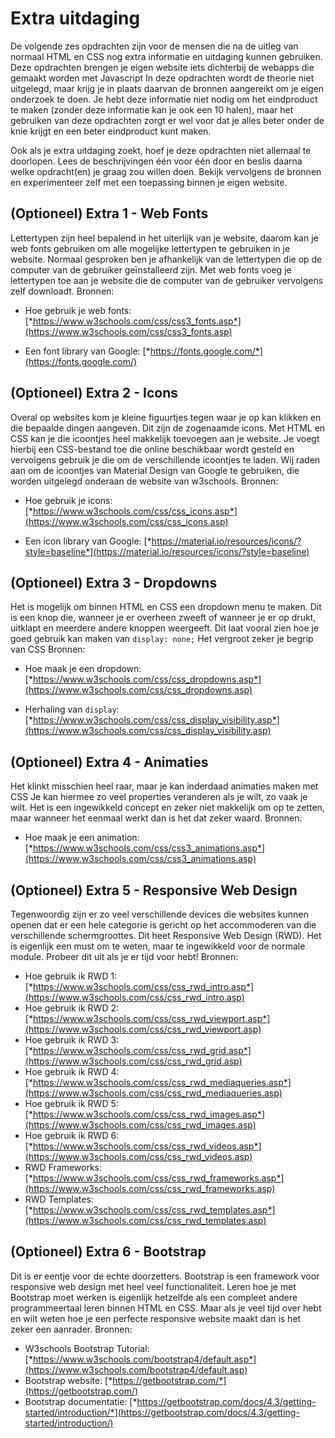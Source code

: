 # Extra uitdaging

De volgende zes opdrachten zijn voor de mensen die na de uitleg van normaal HTML en CSS nog extra informatie en uitdaging kunnen gebruiken. Deze opdrachten brengen je eigen website iets dichterbij de webapps die gemaakt worden met Javascript In deze opdrachten wordt de theorie niet uitgelegd, maar krijg je in plaats daarvan de bronnen aangereikt om je eigen onderzoek te doen. Je hebt deze informatie niet nodig om het eindproduct te maken (zonder deze informatie kan je ook een 10 halen), maar het gebruiken van deze opdrachten zorgt er wel voor dat je alles beter onder de knie krijgt en een beter eindproduct kunt maken.

Ook als je extra uitdaging zoekt, hoef je deze opdrachten niet allemaal te doorlopen. Lees de beschrijvingen één voor één door en beslis daarna welke opdracht(en) je graag zou willen doen. Bekijk vervolgens de bronnen en experimenteer zelf met een toepassing binnen je eigen website.

## (Optioneel) Extra 1 - Web Fonts

Lettertypen zijn heel bepalend in het uiterlijk van je website, daarom kan je web fonts gebruiken om alle mogelijke lettertypen te gebruiken in je website. Normaal gesproken ben je afhankelijk van de lettertypen die op de computer van de gebruiker geïnstalleerd zijn. Met web fonts voeg je lettertypen toe aan je website die de computer van de gebruiker vervolgens zelf downloadt. Bronnen:

-   Hoe gebruik je web fonts: [*https://www.w3schools.com/css/css3_fonts.asp*](https://www.w3schools.com/css/css3_fonts.asp)

-   Een font library van Google: [*https://fonts.google.com/*](https://fonts.google.com/)

## (Optioneel) Extra 2 - Icons

Overal op websites kom je kleine figuurtjes tegen waar je op kan klikken en die bepaalde dingen aangeven. Dit zijn de zogenaamde icons. Met HTML en CSS kan je die icoontjes heel makkelijk toevoegen aan je website. Je voegt hierbij een CSS-bestand toe die online beschikbaar wordt gesteld en vervolgens gebruik je die om de verschillende icoontjes te laden. Wij raden aan om de icoontjes van Material Design van Google te gebruiken, die worden uitgelegd onderaan de website van w3schools. Bronnen:

-   Hoe gebruik je icons: [*https://www.w3schools.com/css/css_icons.asp*](https://www.w3schools.com/css/css_icons.asp)

-   Een icon library van Google: [*https://material.io/resources/icons/?style=baseline*](https://material.io/resources/icons/?style=baseline)

## (Optioneel) Extra 3 - Dropdowns

Het is mogelijk om binnen HTML en CSS een dropdown menu te maken. Dit is een knop die, wanneer je er overheen zweeft of wanneer je er op drukt, uitklapt en meerdere andere knoppen weergeeft. Dit laat vooral zien hoe je goed gebruik kan maken van `display: none;` Het vergroot zeker je begrip van CSS Bronnen:

-   Hoe maak je een dropdown: [*https://www.w3schools.com/css/css_dropdowns.asp*](https://www.w3schools.com/css/css_dropdowns.asp)

-   Herhaling van `display`: [*https://www.w3schools.com/css/css_display_visibility.asp*](https://www.w3schools.com/css/css_display_visibility.asp)

## (Optioneel) Extra 4 - Animaties

Het klinkt misschien heel raar, maar je kan inderdaad animaties maken met CSS Je kan hiermee zo veel properties veranderen als je wilt, zo vaak je wilt. Het is een ingewikkeld concept en zeker niet makkelijk om op te zetten, maar wanneer het eenmaal werkt dan is het dat zeker waard. Bronnen:

-   Hoe maak je een animation: [*https://www.w3schools.com/css/css3_animations.asp*](https://www.w3schools.com/css/css3_animations.asp)

## (Optioneel) Extra 5 - Responsive Web Design

Tegenwoordig zijn er zo veel verschillende devices die websites kunnen openen dat er een hele categorie is gericht op het accommoderen van die verschillende schermgroottes. Dit heet Responsive Web Design (RWD). Het is eigenlijk een must om te weten, maar te ingewikkeld voor de normale module. Probeer dit uit als je er tijd voor hebt! Bronnen:

-   Hoe gebruik ik RWD 1: [*https://www.w3schools.com/css/css_rwd_intro.asp*](https://www.w3schools.com/css/css_rwd_intro.asp)
-   Hoe gebruik ik RWD 2: [*https://www.w3schools.com/css/css_rwd_viewport.asp*](https://www.w3schools.com/css/css_rwd_viewport.asp)
-   Hoe gebruik ik RWD 3: [*https://www.w3schools.com/css/css_rwd_grid.asp*](https://www.w3schools.com/css/css_rwd_grid.asp)
-   Hoe gebruik ik RWD 4: [*https://www.w3schools.com/css/css_rwd_mediaqueries.asp*](https://www.w3schools.com/css/css_rwd_mediaqueries.asp)
-   Hoe gebruik ik RWD 5: [*https://www.w3schools.com/css/css_rwd_images.asp*](https://www.w3schools.com/css/css_rwd_images.asp)
-   Hoe gebruik ik RWD 6: [*https://www.w3schools.com/css/css_rwd_videos.asp*](https://www.w3schools.com/css/css_rwd_videos.asp)
-   RWD Frameworks: [*https://www.w3schools.com/css/css_rwd_frameworks.asp*](https://www.w3schools.com/css/css_rwd_frameworks.asp)
-   RWD Templates: [*https://www.w3schools.com/css/css_rwd_templates.asp*](https://www.w3schools.com/css/css_rwd_templates.asp)

## (Optioneel) Extra 6 - Bootstrap

Dit is er eentje voor de echte doorzetters. Bootstrap is een framework voor responsive web design met heel veel functionaliteit. Leren hoe je met Bootstrap moet werken is eigenlijk hetzelfde als een compleet andere programmeertaal leren binnen HTML en CSS. Maar als je veel tijd over hebt en wilt weten hoe je een perfecte responsive website maakt dan is het zeker een aanrader. Bronnen:

-   W3schools Bootstrap Tutorial: [*https://www.w3schools.com/bootstrap4/default.asp*](https://www.w3schools.com/bootstrap4/default.asp)
-   Bootstrap website: [*https://getbootstrap.com/*](https://getbootstrap.com/)
-   Bootstrap documentatie: [*https://getbootstrap.com/docs/4.3/getting-started/introduction/*](https://getbootstrap.com/docs/4.3/getting-started/introduction/)
